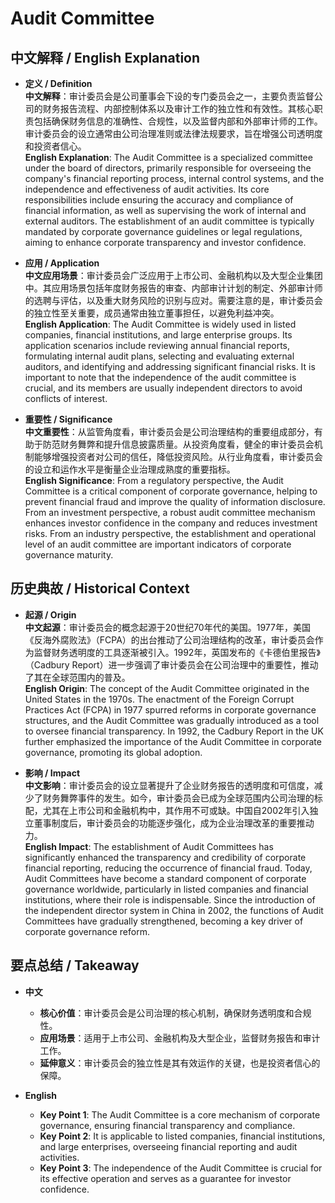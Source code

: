 # Audit Committee

## 中文解释 / English Explanation

* **定义 / Definition**  
  **中文解释**：审计委员会是公司董事会下设的专门委员会之一，主要负责监督公司的财务报告流程、内部控制体系以及审计工作的独立性和有效性。其核心职责包括确保财务信息的准确性、合规性，以及监督内部和外部审计师的工作。审计委员会的设立通常由公司治理准则或法律法规要求，旨在增强公司透明度和投资者信心。  
  **English Explanation**: The Audit Committee is a specialized committee under the board of directors, primarily responsible for overseeing the company's financial reporting process, internal control systems, and the independence and effectiveness of audit activities. Its core responsibilities include ensuring the accuracy and compliance of financial information, as well as supervising the work of internal and external auditors. The establishment of an audit committee is typically mandated by corporate governance guidelines or legal regulations, aiming to enhance corporate transparency and investor confidence.

* **应用 / Application**  
  **中文应用场景**：审计委员会广泛应用于上市公司、金融机构以及大型企业集团中。其应用场景包括年度财务报告的审查、内部审计计划的制定、外部审计师的选聘与评估，以及重大财务风险的识别与应对。需要注意的是，审计委员会的独立性至关重要，成员通常由独立董事担任，以避免利益冲突。  
  **English Application**: The Audit Committee is widely used in listed companies, financial institutions, and large enterprise groups. Its application scenarios include reviewing annual financial reports, formulating internal audit plans, selecting and evaluating external auditors, and identifying and addressing significant financial risks. It is important to note that the independence of the audit committee is crucial, and its members are usually independent directors to avoid conflicts of interest.

* **重要性 / Significance**  
  **中文重要性**：从监管角度看，审计委员会是公司治理结构的重要组成部分，有助于防范财务舞弊和提升信息披露质量。从投资角度看，健全的审计委员会机制能够增强投资者对公司的信任，降低投资风险。从行业角度看，审计委员会的设立和运作水平是衡量企业治理成熟度的重要指标。  
  **English Significance**: From a regulatory perspective, the Audit Committee is a critical component of corporate governance, helping to prevent financial fraud and improve the quality of information disclosure. From an investment perspective, a robust audit committee mechanism enhances investor confidence in the company and reduces investment risks. From an industry perspective, the establishment and operational level of an audit committee are important indicators of corporate governance maturity.

## 历史典故 / Historical Context

* **起源 / Origin**  
  **中文起源**：审计委员会的概念起源于20世纪70年代的美国。1977年，美国《反海外腐败法》（FCPA）的出台推动了公司治理结构的改革，审计委员会作为监督财务透明度的工具逐渐被引入。1992年，英国发布的《卡德伯里报告》（Cadbury Report）进一步强调了审计委员会在公司治理中的重要性，推动了其在全球范围内的普及。  
  **English Origin**: The concept of the Audit Committee originated in the United States in the 1970s. The enactment of the Foreign Corrupt Practices Act (FCPA) in 1977 spurred reforms in corporate governance structures, and the Audit Committee was gradually introduced as a tool to oversee financial transparency. In 1992, the Cadbury Report in the UK further emphasized the importance of the Audit Committee in corporate governance, promoting its global adoption.

* **影响 / Impact**  
  **中文影响**：审计委员会的设立显著提升了企业财务报告的透明度和可信度，减少了财务舞弊事件的发生。如今，审计委员会已成为全球范围内公司治理的标配，尤其在上市公司和金融机构中，其作用不可或缺。中国自2002年引入独立董事制度后，审计委员会的功能逐步强化，成为企业治理改革的重要推动力。  
  **English Impact**: The establishment of Audit Committees has significantly enhanced the transparency and credibility of corporate financial reporting, reducing the occurrence of financial fraud. Today, Audit Committees have become a standard component of corporate governance worldwide, particularly in listed companies and financial institutions, where their role is indispensable. Since the introduction of the independent director system in China in 2002, the functions of Audit Committees have gradually strengthened, becoming a key driver of corporate governance reform.

## 要点总结 / Takeaway

* **中文**  
  - **核心价值**：审计委员会是公司治理的核心机制，确保财务透明度和合规性。  
  - **应用场景**：适用于上市公司、金融机构及大型企业，监督财务报告和审计工作。  
  - **延伸意义**：审计委员会的独立性是其有效运作的关键，也是投资者信心的保障。

* **English**  
  - **Key Point 1**: The Audit Committee is a core mechanism of corporate governance, ensuring financial transparency and compliance.  
  - **Key Point 2**: It is applicable to listed companies, financial institutions, and large enterprises, overseeing financial reporting and audit activities.  
  - **Key Point 3**: The independence of the Audit Committee is crucial for its effective operation and serves as a guarantee for investor confidence.